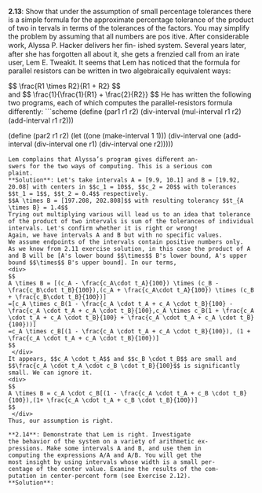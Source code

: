  <script src="https://cdn.mathjax.org/mathjax/latest/MathJax.js?config=TeX-AMS-MML_HTMLorMML" type="text/javascript"></script>
 **2.13**: Show that under the assumption of small
percentage tolerances there is a simple formula for the
approximate percentage tolerance of the product of two in
tervals in terms of the tolerances of the factors. You may
simplify the problem by assuming that all numbers are pos
itive.
After considerable work, Alyssa P. Hacker delivers her ﬁn-
ished system. Several years later, after she has forgotten all
about it, she gets a frenzied call from an irate user, Lem E.
Tweakit. It seems that Lem has noticed that the formula for
parallel resistors can be written in two algebraically
equivalent ways:
<div>
$$
\frac{R1 \times R2}{R1 + R2}
$$
 </div>
and
$$
\frac{1}{\frac{1}{R1} + \frac{2}{R2}}
$$
He has written the following two programs, each of which
computes the parallel-resistors formula diﬀerently:
```scheme
(define (par1 r1 r2)
  (div-interval (mul-interval r1 r2)
                (add-interval r1 r2)))
                
(define (par2 r1 r2)
  (let ((one (make-interval 1 1)))
    (div-interval
    one (add-interval (div-interval one r1)
                      (div-interval one r2)))))
```
Lem complains that Alyssa’s program gives diﬀerent an-
swers for the two ways of computing. This is a serious com
plaint.  
**Solution**: Let's take intervals A = [9.9, 10.1] and B = [19.92, 20.08] with centers in $$c_1 = 10$$, $$c_2 = 20$$ with tolerances $$t_1 = 1$$, $$t_2 = 0.4$$ respectively.
$$A \times B = [197.208, 202.808]$$ with resulting tolerancy $$t_{A \times B} = 1.4$$
Trying out multiplying various will lead us to an idea that tolerance of the product of two intervals is sum of the tolerances of individual intervals. Let's confirm whether it is right or wrong!
Again, we have intervals A and B but with no specific values.
We assume endpoints of the intervals contain positive numbers only.
As we know from 2.11 exercise solution, in this case the product of A and B will be [A's lower bound $$\times$$ B's lower bound, A's upper bound $$\times$$ B's upper bound]. In our terms,
<div>
$$
A \times B = [(c_A - \frac{c_A\cdot t_A}{100}) \times (c_B - \frac{c_B\cdot t_B}{100}),(c_A + \frac{c_A\cdot t_A}{100}) \times (c_B + \frac{c_B\cdot t_B}{100})]
=[c_A \times c_B(1 - \frac{c_A \cdot t_A + c_A \cdot t_B}{100} - \frac{c_A \cdot t_A + c_A \cdot t_B}{100},c_A \times c_B(1 + \frac{c_A \cdot t_A + c_A \cdot t_B}{100} + \frac{c_A \cdot t_A + c_A \cdot t_B}{100}))]
=c_A \times c_B[(1 - \frac{c_A \cdot t_A + c_A \cdot t_B}{100}), (1 + \frac{c_A \cdot t_A + c_A \cdot t_B}{100})]
$$
 </div>
It appears, $$c_A \cdot t_A$$ and $$c_B \cdot t_B$$ are small and $$\frac{c_A \cdot t_A \cdot c_B \cdot t_B}{100}$$ is significantly small. We can ignore it.
<div>
$$
A \times B = c_A \cdot c_B[(1 - \frac{c_A \cdot t_A + c_B \cdot t_B}{100}),(1+ \frac{c_A \cdot t_A + c_B \cdot t_B}{100})]
$$
 </div>
Thus, our assumption is right.

**2.14**: Demonstrate that Lem is right. Investigate
the behavior of the system on a variety of arithmetic ex-
pressions. Make some intervals A and B, and use them in
computing the expressions A/A and A/B. You will get the
most insight by using intervals whose width is a small per-
centage of the center value. Examine the results of the com-
putation in center-percent form (see Exercise 2.12).
**Solution**: 
